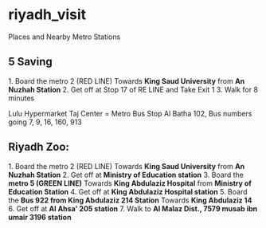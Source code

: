 # riyadh_visit
Places and Nearby Metro Stations

<h2>5 Saving</h2>
1. Board the metro 2 (RED LINE) Towards <b>King Saud University</b> from <b>An Nuzhah Station</b>
2. Get off at Stop 17 of RE LINE and Take Exit 1
3. Walk for 8 minutes


Lulu Hypermarket Taj Center = Metro Bus Stop Al Batha 102, Bus numbers going 7, 9, 16, 160, 913

<h2>Riyadh Zoo:</h2>
1. Board the metro 2 (RED LINE) Towards <b>King Saud University</b> from <b>An Nuzhah Station</b>
2. Get off at <b>Ministry of Education station</b>
3. Board the <b>metro 5 (GREEN LINE)</b> Towards <b>King Abdulaziz Hospital</b> from <b>Ministry of Education Station</b>
4. Get off at <b>King Abdulaziz Hospital station</b>
5. Board the <b>Bus 922 from King Abdulaziz 214 Station</b> Towards <b>King Abdulaziz 14</b>
6. Get off at <b>Al Ahsa' 205 station</b>
7. Walk to <b>Al Malaz Dist., 7579 musab ibn umair 3196 station</b>
